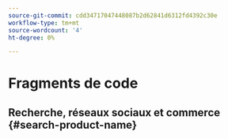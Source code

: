 ```yaml
---
source-git-commit: cdd34717047448087b2d62841d6312fd4392c30e
workflow-type: tm+mt
source-wordcount: '4'
ht-degree: 0%

---
```

# Fragments de code

## Recherche, réseaux sociaux et commerce {#search-product-name}
